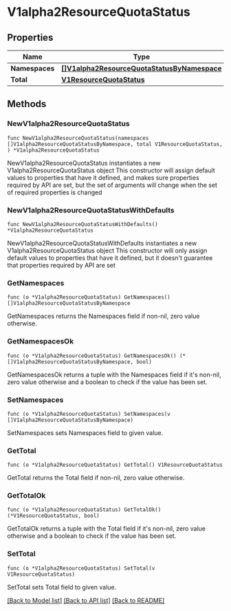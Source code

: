 # V1alpha2ResourceQuotaStatus

## Properties

Name | Type | Description | Notes
------------ | ------------- | ------------- | -------------
**Namespaces** | [**[]V1alpha2ResourceQuotaStatusByNamespace**](V1alpha2ResourceQuotaStatusByNamespace.md) |  | 
**Total** | [**V1ResourceQuotaStatus**](V1ResourceQuotaStatus.md) |  | 

## Methods

### NewV1alpha2ResourceQuotaStatus

`func NewV1alpha2ResourceQuotaStatus(namespaces []V1alpha2ResourceQuotaStatusByNamespace, total V1ResourceQuotaStatus, ) *V1alpha2ResourceQuotaStatus`

NewV1alpha2ResourceQuotaStatus instantiates a new V1alpha2ResourceQuotaStatus object
This constructor will assign default values to properties that have it defined,
and makes sure properties required by API are set, but the set of arguments
will change when the set of required properties is changed

### NewV1alpha2ResourceQuotaStatusWithDefaults

`func NewV1alpha2ResourceQuotaStatusWithDefaults() *V1alpha2ResourceQuotaStatus`

NewV1alpha2ResourceQuotaStatusWithDefaults instantiates a new V1alpha2ResourceQuotaStatus object
This constructor will only assign default values to properties that have it defined,
but it doesn't guarantee that properties required by API are set

### GetNamespaces

`func (o *V1alpha2ResourceQuotaStatus) GetNamespaces() []V1alpha2ResourceQuotaStatusByNamespace`

GetNamespaces returns the Namespaces field if non-nil, zero value otherwise.

### GetNamespacesOk

`func (o *V1alpha2ResourceQuotaStatus) GetNamespacesOk() (*[]V1alpha2ResourceQuotaStatusByNamespace, bool)`

GetNamespacesOk returns a tuple with the Namespaces field if it's non-nil, zero value otherwise
and a boolean to check if the value has been set.

### SetNamespaces

`func (o *V1alpha2ResourceQuotaStatus) SetNamespaces(v []V1alpha2ResourceQuotaStatusByNamespace)`

SetNamespaces sets Namespaces field to given value.


### GetTotal

`func (o *V1alpha2ResourceQuotaStatus) GetTotal() V1ResourceQuotaStatus`

GetTotal returns the Total field if non-nil, zero value otherwise.

### GetTotalOk

`func (o *V1alpha2ResourceQuotaStatus) GetTotalOk() (*V1ResourceQuotaStatus, bool)`

GetTotalOk returns a tuple with the Total field if it's non-nil, zero value otherwise
and a boolean to check if the value has been set.

### SetTotal

`func (o *V1alpha2ResourceQuotaStatus) SetTotal(v V1ResourceQuotaStatus)`

SetTotal sets Total field to given value.



[[Back to Model list]](../README.md#documentation-for-models) [[Back to API list]](../README.md#documentation-for-api-endpoints) [[Back to README]](../README.md)



